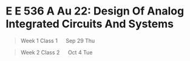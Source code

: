 

# E E 536 A Au 22: Design Of Analog Integrated Circuits And Systems

> Week 1 Class 1 &emsp; Sep 29 Thu






> Week 2 Class 2 &emsp; Oct 4 Tue



